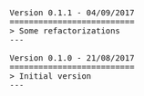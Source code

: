 <pre>

Version 0.1.1 - 04/09/2017
==========================
> Some refactorizations
---

Version 0.1.0 - 21/08/2017
==========================
> Initial version
---

</pre>
